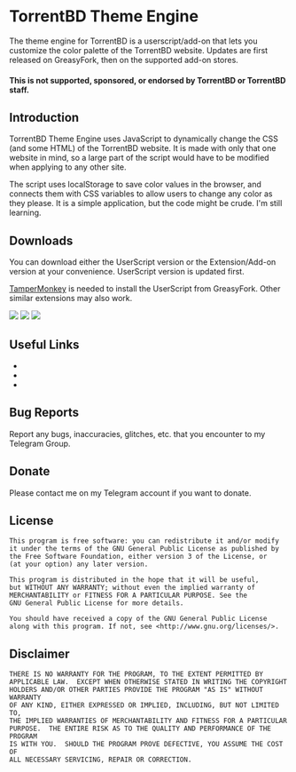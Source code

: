# TorrentBD Theme Engine

The theme engine for TorrentBD is a userscript/add-on that lets you customize the color palette of the TorrentBD website. Updates are first released on GreasyFork, then on the supported add-on stores.

#### This is not supported, sponsored, or endorsed by TorrentBD or TorrentBD staff.

## Introduction

TorrentBD Theme Engine uses JavaScript to dynamically change the CSS (and some HTML) of the TorrentBD website. It is made with only that one website in mind, so a large part of the script would have to be modified when applying to any other site.

The script uses localStorage to save color values in the browser, and connects them with CSS variables to allow users to change any color as they please. It is a simple application, but the code might be crude. I'm still learning.

## Downloads

You can download either the UserScript version or the Extension/Add-on version at your convenience. UserScript version is updated first.

[TamperMonkey](https://www.tampermonkey.net/) is needed to install the UserScript from GreasyFork. Other similar extensions may also work.

[![](https://img.shields.io/badge/UserScript-GreasyFork-%23aa1010)](https://greasyfork.org/en/scripts/440627-torrentbd-theme-engine)
[![](https://img.shields.io/badge/Extension-Chrome-%231a73e8)](LINK)
[![](https://img.shields.io/badge/Add--on-Firefox-%23ff5f3a)](LINK)

## Useful Links

- []()
- []()
- []()

## Bug Reports

Report any bugs, inaccuracies, glitches, etc. that you encounter to my Telegram Group.

## Donate

Please contact me on my Telegram account if you want to donate.

## License

    This program is free software: you can redistribute it and/or modify
    it under the terms of the GNU General Public License as published by
    the Free Software Foundation, either version 3 of the License, or
    (at your option) any later version.

    This program is distributed in the hope that it will be useful,
    but WITHOUT ANY WARRANTY; without even the implied warranty of
    MERCHANTABILITY or FITNESS FOR A PARTICULAR PURPOSE. See the
    GNU General Public License for more details.

    You should have received a copy of the GNU General Public License
    along with this program. If not, see <http://www.gnu.org/licenses/>.

## Disclaimer

    THERE IS NO WARRANTY FOR THE PROGRAM, TO THE EXTENT PERMITTED BY
    APPLICABLE LAW.  EXCEPT WHEN OTHERWISE STATED IN WRITING THE COPYRIGHT
    HOLDERS AND/OR OTHER PARTIES PROVIDE THE PROGRAM "AS IS" WITHOUT WARRANTY
    OF ANY KIND, EITHER EXPRESSED OR IMPLIED, INCLUDING, BUT NOT LIMITED TO,
    THE IMPLIED WARRANTIES OF MERCHANTABILITY AND FITNESS FOR A PARTICULAR
    PURPOSE.  THE ENTIRE RISK AS TO THE QUALITY AND PERFORMANCE OF THE PROGRAM
    IS WITH YOU.  SHOULD THE PROGRAM PROVE DEFECTIVE, YOU ASSUME THE COST OF
    ALL NECESSARY SERVICING, REPAIR OR CORRECTION.
